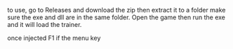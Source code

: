 to use, go to Releases and download the zip then extract it to a folder make sure the exe and dll are in the same folder.
Open the game then run the exe and it will load the trainer.

once injected F1 if the menu key

